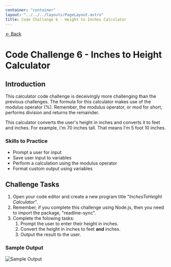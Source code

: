 ```yaml
---
container: "container"
layout: "../../../layouts/PageLayout.astro"
title: Code Challenge 6 - Height to Inches Calculator
---
```


[← Back](/courses/code-challenges/)

# Code Challenge 6 - Inches to Height Calculator

## Introduction

This calculator code challenge is deceivingly more challenging than the previous challenges. The formula for this calculator makes use of the modulus operator (%). Remember, the modulus operator, or mod for short, performs division and returns the remainder.

This calculator converts the user's height in inches and converts it to feet and inches. For example, I'm 70 inches tall. That means I'm 5 foot 10 inches.

### Skills to Practice

- Prompt a user for input
- Save user input to variables
- Perform a calculation using the modulus operator
- Format custom output using variables

## Challenge Tasks

1. Open your code editor and create a new program title "_InchesToHeight Calculator_".
2. Remember, if you complete this challenge using Node.js, then you need to import the package, "readline-sync".
3. Complete the folowing tasks:
   1. Prompt the user to enter their height in inches.
   2. Convert the height in inches to feet **and** inches.
   3. Output the result to the user.

### Sample Output

![Sample Output](/assets/img/code-challenges/challenge-6-inches-to-height-sample.gif)
